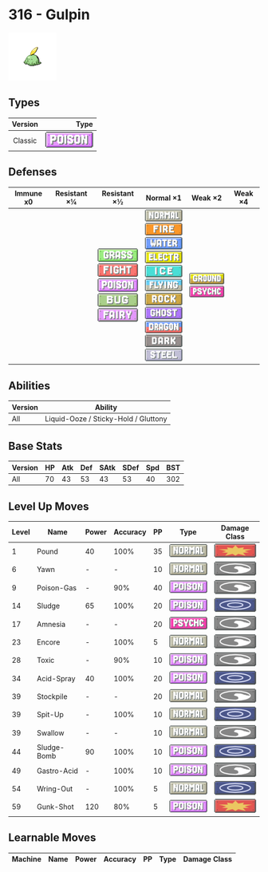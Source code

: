 # 316 - Gulpin

![gulpin](../img/pokemon/316.png)

## Types

| Version | Type                               |
| :-----: | ---------------------------------: |
| Classic | ![poison](../img/types/poison.png) |

## Defenses

| Immune x0 | Resistant ×¼ | Resistant ×½                                                                                                                                                                             | Normal ×1                                                                                                                                                                                                                                                                                                                                                                                                            | Weak ×2                                                                     | Weak ×4 |
| --------- | ------------ | ---------------------------------------------------------------------------------------------------------------------------------------------------------------------------------------- | -------------------------------------------------------------------------------------------------------------------------------------------------------------------------------------------------------------------------------------------------------------------------------------------------------------------------------------------------------------------------------------------------------------------- | --------------------------------------------------------------------------- | ------- |
|           |              | ![grass](../img/types/grass.png)<br/>![fighting](../img/types/fighting.png)<br/>![poison](../img/types/poison.png)<br/>![bug](../img/types/bug.png)<br/>![fairy](../img/types/fairy.png) | ![normal](../img/types/normal.png)<br/>![fire](../img/types/fire.png)<br/>![water](../img/types/water.png)<br/>![electric](../img/types/electric.png)<br/>![ice](../img/types/ice.png)<br/>![flying](../img/types/flying.png)<br/>![rock](../img/types/rock.png)<br/>![ghost](../img/types/ghost.png)<br/>![dragon](../img/types/dragon.png)<br/>![dark](../img/types/dark.png)<br/>![steel](../img/types/steel.png) | ![ground](../img/types/ground.png)<br/>![psychic](../img/types/psychic.png) |         |

## Abilities

| Version | Ability                              |
| ------- | ------------------------------------ |
| All     | Liquid-Ooze / Sticky-Hold / Gluttony |

## Base Stats

| Version | HP | Atk | Def | SAtk | SDef | Spd | BST |
| ------- | -- | --- | --- | ---- | ---- | --- | --- |
| All     | 70 | 43  | 53  | 43   | 53   | 40  | 302 |

## Level Up Moves

| Level | Name        | Power | Accuracy | PP | Type                                 | Damage Class                           |
| ----- | ----------- | ----- | -------- | -- | ------------------------------------ | -------------------------------------- |
| 1     | Pound       | 40    | 100%     | 35 | ![normal](../img/types/normal.png)   | ![physical](../img/types/physical.png) |
| 6     | Yawn        | -     | -        | 10 | ![normal](../img/types/normal.png)   | ![status](../img/types/status.png)     |
| 9     | Poison-Gas  | -     | 90%      | 40 | ![poison](../img/types/poison.png)   | ![status](../img/types/status.png)     |
| 14    | Sludge      | 65    | 100%     | 20 | ![poison](../img/types/poison.png)   | ![special](../img/types/special.png)   |
| 17    | Amnesia     | -     | -        | 20 | ![psychic](../img/types/psychic.png) | ![status](../img/types/status.png)     |
| 23    | Encore      | -     | 100%     | 5  | ![normal](../img/types/normal.png)   | ![status](../img/types/status.png)     |
| 28    | Toxic       | -     | 90%      | 10 | ![poison](../img/types/poison.png)   | ![status](../img/types/status.png)     |
| 34    | Acid-Spray  | 40    | 100%     | 20 | ![poison](../img/types/poison.png)   | ![special](../img/types/special.png)   |
| 39    | Stockpile   | -     | -        | 20 | ![normal](../img/types/normal.png)   | ![status](../img/types/status.png)     |
| 39    | Spit-Up     | -     | 100%     | 10 | ![normal](../img/types/normal.png)   | ![special](../img/types/special.png)   |
| 39    | Swallow     | -     | -        | 10 | ![normal](../img/types/normal.png)   | ![status](../img/types/status.png)     |
| 44    | Sludge-Bomb | 90    | 100%     | 10 | ![poison](../img/types/poison.png)   | ![special](../img/types/special.png)   |
| 49    | Gastro-Acid | -     | 100%     | 10 | ![poison](../img/types/poison.png)   | ![status](../img/types/status.png)     |
| 54    | Wring-Out   | -     | 100%     | 5  | ![normal](../img/types/normal.png)   | ![special](../img/types/special.png)   |
| 59    | Gunk-Shot   | 120   | 80%      | 5  | ![poison](../img/types/poison.png)   | ![physical](../img/types/physical.png) |

## Learnable Moves

| Machine | Name | Power | Accuracy | PP | Type | Damage Class |
| ------- | ---- | ----- | -------- | -- | ---- | ------------ |